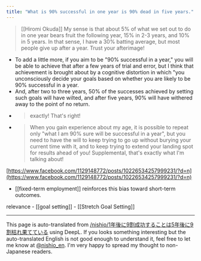 ```yaml
---
title: "What is 90% successful in one year is 90% dead in five years."
---
```


>  [[Hiromi Okuda]] My sense is that about 5% of what we set out to do in one year bears fruit the following year, 15% in 2-3 years, and 10% in 5 years. In that sense, I have a 30% batting average, but most people give up after a year.
>  Trust your afterimage!
- To add a little more, if you aim to be "90% successful in a year," you will be able to achieve that after a few years of trial and error, but I think that achievement is brought about by a cognitive distortion in which "you unconsciously decide your goals based on whether you are likely to be 90% successful in a year.
- And, after two to three years, 50% of the successes achieved by setting such goals will have wilted, and after five years, 90% will have withered away to the point of no return.
- > exactly! That's right!
- >  When you gain experience about my age, it is possible to repeat only "what I am 90% sure will be successful in a year", but you need to have the will to keep trying to go up without burying your current time with it, and to keep trying to extend your landing spot for results ahead of you! Supplemental, that's exactly what I'm talking about!

[https://www.facebook.com/1129148772/posts/10226534257999231/?d=n](https://www.facebook.com/1129148772/posts/10226534257999231/?d=n)

- [[fixed-term employment]] reinforces this bias toward short-term outcomes.

relevance
    - [[goal setting]]
        - [[Stretch Goal Setting]]

---
This page is auto-translated from [/nishio/1年後に9割成功することは5年後に9割枯れ果てている](https://scrapbox.io/nishio/1年後に9割成功することは5年後に9割枯れ果てている) using DeepL. If you looks something interesting but the auto-translated English is not good enough to understand it, feel free to let me know at [@nishio_en](https://twitter.com/nishio_en). I'm very happy to spread my thought to non-Japanese readers.